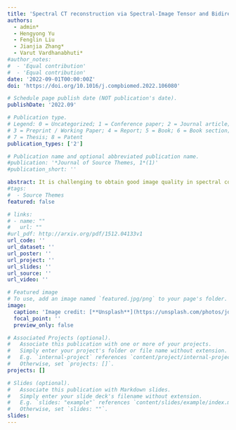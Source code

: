 ```yaml
---
title: 'Spectral CT reconstruction via Spectral-Image Tensor and Bidirectional Image-gradient minimization'
authors:
  - admin*
  - Hengyong Yu
  - Fenglin Liu
  - Jianjia Zhang*
  - Varut Vardhanabhuti*
#author_notes:
#  - 'Equal contribution'
#  - 'Equal contribution'
date: '2022-09-01T00:00:00Z'
doi: 'https://doi.org/10.1016/j.compbiomed.2022.106080'

# Schedule page publish date (NOT publication's date).
publishDate: '2022.09'

# Publication type.
# Legend: 0 = Uncategorized; 1 = Conference paper; 2 = Journal article;
# 3 = Preprint / Working Paper; 4 = Report; 5 = Book; 6 = Book section;
# 7 = Thesis; 8 = Patent
publication_types: ['2']

# Publication name and optional abbreviated publication name.
#publication: '*Journal of Source Themes, 1*(1)'
#publication_short: ''

abstract: It is challenging to obtain good image quality in spectral computed tomography (CT) as the photon-number for the photon-counting detectors is limited for each narrow energy bin. This results in a lower signal to noise ratio (SNR) for the projections. To handle this issue, we first formulate the weight bidirectional image gradient with L0-norm constraint of spectral CT image. Then, as a new regularizer, bidirectional image gradient with L0-norm constraint is introduced into the tensor decomposition model, generating the Spectral-Image Tensor and Bidirectional Image-gradient Minimization (SITBIM) algorithm. Finally, the split-Bregman method is employed to optimize the proposed SITBIM mathematical model. The experiments on the numerical mouse phantom and real mouse experiments are designed to validate and evaluate the SITBIM method. The results demonstrate that the SITBIM can outperform other state-of-the-art methods (including TVM, TV + LR, SSCMF and NLCTF).
#tags:
#  - Source Themes
featured: false

# links:
# - name: ""
#   url: ""
#url_pdf: http://arxiv.org/pdf/1512.04133v1
url_code: ''
url_dataset: ''
url_poster: ''
url_project: ''
url_slides: ''
url_source: ''
url_video: ''

# Featured image
# To use, add an image named `featured.jpg/png` to your page's folder.
image:
  caption: 'Image credit: [**Unsplash**](https://unsplash.com/photos/jdD8gXaTZsc)'
  focal_point: ''
  preview_only: false

# Associated Projects (optional).
#   Associate this publication with one or more of your projects.
#   Simply enter your project's folder or file name without extension.
#   E.g. `internal-project` references `content/project/internal-project/index.md`.
#   Otherwise, set `projects: []`.
projects: []

# Slides (optional).
#   Associate this publication with Markdown slides.
#   Simply enter your slide deck's filename without extension.
#   E.g. `slides: "example"` references `content/slides/example/index.md`.
#   Otherwise, set `slides: ""`.
slides:
---
```

